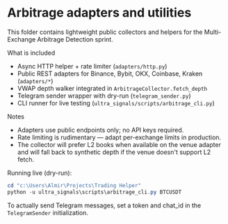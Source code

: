 Arbitrage adapters and utilities
================================

This folder contains lightweight public collectors and helpers for the
Multi-Exchange Arbitrage Detection sprint.

What is included
- Async HTTP helper + rate limiter (`adapters/http.py`)
- Public REST adapters for Binance, Bybit, OKX, Coinbase, Kraken (`adapters/*`)
- VWAP depth walker integrated in `ArbitrageCollector.fetch_depth`
- Telegram sender wrapper with dry-run (`telegram_sender.py`)
- CLI runner for live testing (`ultra_signals/scripts/arbitrage_cli.py`)

Notes
- Adapters use public endpoints only; no API keys required.
- Rate limiting is rudimentary — adapt per-exchange limits in production.
- The collector will prefer L2 books when available on the venue adapter and
  will fall back to synthetic depth if the venue doesn't support L2 fetch.

Running live (dry-run):

```powershell
cd "c:\Users\Almir\Projects\Trading Helper"
python -u ultra_signals\scripts\arbitrage_cli.py BTCUSDT
```

To actually send Telegram messages, set a token and chat_id in the
`TelegramSender` initialization.
